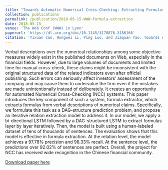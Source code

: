 ```yaml
---
title: "Towards Automatic Numerical Cross-Checking: Extracting Formulas from Text"
collection: publications
permalink: /publication/2018-05-15-WWW-formula-extraction
date: 2018-05-15
venue: 'The Web Conf (WWW) in Lyon'
paperurl: 'https://dl.acm.org/doi/10.1145/3178876.3186166'
citation: 'Yixuan Cao, Hongwei Li, Ping Luo, and Jiaquan Yao. Towards Automatic Numerical Cross-Checking: Extracting Formulas from Text. In Proceedings of the 27th International Conference on World Wide Web (WWW-18), April 23–27, 2018，Lyon, France.'
---
```

Verbal descriptions over the numerical relationships among some objective measures widely exist in the published documents on Web, especially in the financial fields. However, due to large volumes of documents and limited time for manual cross-check, these claims might be inconsistent with the original structured data of the related indicators even after official publishing. Such errors can seriously affect investors’ assessment of the company and may cause them to undervalue the firm even if the mistakes are made unintentionally instead of deliberately. It creates an opportunity for automated Numerical Cross-Checking (NCC) systems. This paper introduces the key component of such a system, formula extractor, which extracts formulas from verbal descriptions of numerical claims. Specifically, we formulate this task as a DAG-structure prediction problem, and propose an iterative relation extraction model to address it.
In our model, we apply a bi-directional LSTM followed by a DAG-structured LSTM to extract formulas layer by layer iteratively. Then, the model is built using a human-labeled dataset of tens of thousands of sentences. The evaluation shows that this model is effective in formula extraction. At the relation level, the model achieves a 97.78% precision and 98.33% recall. At the sentence level, the predictions over 92.02% of sentences are perfect. Overall, the project for NCC has received wide recognition in the Chinese financial community.

[Download paper here](http://hw446.github.io/files/2018-WWW-formula-extraction.pdf)
